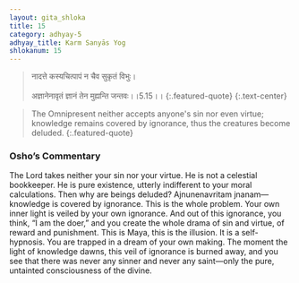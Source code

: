 ```yaml
---
layout: gita_shloka
title: 15
category: adhyay-5
adhyay_title: Karm Sanyās Yog
shlokanum: 15
---
```


> नादत्ते कस्यचित्पापं न चैव सुकृतं विभुः।<br><br>अज्ञानेनावृतं ज्ञानं तेन मुह्यन्ति जन्तवः।।5.15।।
{:.featured-quote} 
{:.text-center}

> The Omnipresent neither accepts anyone's sin nor even virtue; knowledge remains covered by ignorance, thus the creatures become deluded.
{:.featured-quote}

### Osho’s Commentary
The Lord takes neither your sin nor your virtue. He is not a celestial bookkeeper. He is pure existence, utterly indifferent to your moral calculations.
Then why are beings deluded? Ajnunenavritam jnanam—knowledge is covered by ignorance. This is the whole problem. Your own inner light is veiled by your own ignorance. And out of this ignorance, you think, “I am the doer,” and you create the whole drama of sin and virtue, of reward and punishment.
This is Maya, this is the illusion. It is a self-hypnosis. You are trapped in a dream of your own making. The moment the light of knowledge dawns, this veil of ignorance is burned away, and you see that there was never any sinner and never any saint—only the pure, untainted consciousness of the divine.
